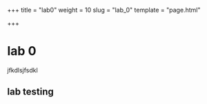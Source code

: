 +++
title = "lab0"
weight = 10
slug = "lab_0"
template = "page.html"

+++


# lab 0 
jfkdlsjfsdkl

## lab testing